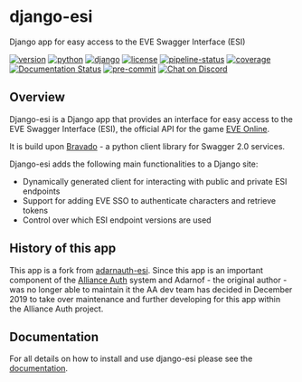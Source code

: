 # django-esi

Django app for easy access to the EVE Swagger Interface (ESI)

[![version](https://img.shields.io/pypi/v/django-esi)](https://pypi.org/project/django-esi/)
[![python](https://img.shields.io/pypi/pyversions/django-esi)](https://pypi.org/project/django-esi/)
[![django](https://img.shields.io/pypi/djversions/django-esi)](https://pypi.org/project/django-esi/)
[![license](https://img.shields.io/badge/license-GPLv3-green)](https://pypi.org/project/django-esi/)
[![pipeline-status](https://gitlab.com/allianceauth/django-esi/badges/master/pipeline.svg)](https://gitlab.com/allianceauth/django-esi/pipelines)
[![coverage](https://gitlab.com/allianceauth/django-esi/badges/master/coverage.svg)](https://gitlab.com/allianceauth/django-esi/pipelines)
[![Documentation Status](https://readthedocs.org/projects/django-esi/badge/?version=latest)](https://django-esi.readthedocs.io/en/latest/?badge=latest)
[![pre-commit](https://img.shields.io/badge/pre--commit-enabled-brightgreen?logo=pre-commit&logoColor=white)](https://github.com/pre-commit/pre-commit)
[![Chat on Discord](https://img.shields.io/discord/399006117012832262.svg)](https://discord.gg/fjnHAmk)

## Overview

Django-esi is a Django app that provides an interface for easy access to the EVE Swagger Interface (ESI), the official API for the game [EVE Online](https://www.eveonline.com/).

It is build upon [Bravado](https://github.com/Yelp/bravado) - a python client library for Swagger 2.0 services.

Django-esi adds the following main functionalities to a Django site:

- Dynamically generated client for interacting with public and private ESI endpoints
- Support for adding EVE SSO to authenticate characters and retrieve tokens
- Control over which ESI endpoint versions are used

## History of this app

This app is a fork from [adarnauth-esi](https://gitlab.com/Adarnof/adarnauth-esi). Since this app is an important component of the [Alliance Auth](https://gitlab.com/allianceauth/allianceauth) system and Adarnof - the original author - was no longer able to maintain it the AA dev team has decided in December 2019 to take over maintenance and further developing for this app within the Alliance Auth project.

## Documentation

For all details on how to install and use django-esi please see the [documentation](https://django-esi.readthedocs.io/en/latest/).
